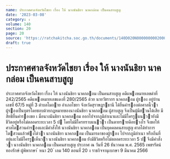 ```yaml
---
name: ประกาศศาลจังหวัดไชยา เรื่อง ให้ นางนันธิยา นาคกล่อม เป็นคนสาบสูญ
date: '2023-03-08'
category: ง
volume: 140
section: 20
page: 20
source: 'https://ratchakitcha.soc.go.th/documents/140D020N0000000002000.pdf'
draft: true
---
```


# ประกาศศาลจังหวัดไชยา เรื่อง ให้ นางนันธิยา นาคกล่อม เป็นคนสาบสูญ

ประกาศศาลจังหวัดไชยา เรื่อง ให้ นางนันธิยา นาคกลอม เป็นคนสาบสูญ คดีแพงหมายเลขดําที่ 242/2565 คดีแพงหมายเลขแดงที่ 280/2565 ด้วย นายวัชรากร นาคกลอม ผู้รอง อยู่บ้านเลขที่ 67/5 หมู่ที่ 3 ตําบลโมถาย อําเภอไชยา จังหวัดสุราษฎรธานี ได้ยื่นคํารองต่อศาลนี้วา ผู้รองเป็นบุตรโดยชอบด้วยกฎหมายของนางนันธิยา นาคกลอม ผู้สาบสูญ จึงเป็นผู้มีสวนได้เสีย มีสิทธิยื่นคํารองขอ เ มื่อนางนันธิยา นาคกลอม ออกไปจากภูมิลําเนาและไม่มีใครรูแนวายังมีชีวิตอยู่หรือไม่ตลอดระยะเวลา 5 ป โดยไม่มีใครทราบแนวา เป็นตายรายดีอยางไร จึงขอให้ศาลไตสวนคํารองและมีคําสั่งให้ นางนันธิยา นาคกลอม เป็นบุคคลคนสาบสูญ ศาลได้ทําการไตสวนแล้วฟงได้วา นางนันธิยา นาคกลอม เป็นมารดาของผู้รอง ไปจากภูมิลําเนา หรือถิ่นที่อยู่และไม่มีใครรูเห็นวา นางนันธิยา นาคกลอม ยังมีชีวิตหรือไม่ตลอดระยะเวลา 5 ป จึงมีคําสั่งวา นางนันธิยา นาคกลอม เป็นคนสาบสูญ ประกาศ ณ วันที่ 26 ธันวาคม พ.ศ. 2565 เพชรรัตน์ ทองรักษ์ ผู้พิพากษา ้ หนา 20 ่ เลม 140 ตอนที่ 20 ง ราชกิจจานุเบกษา 9 มีนาคม 2566
